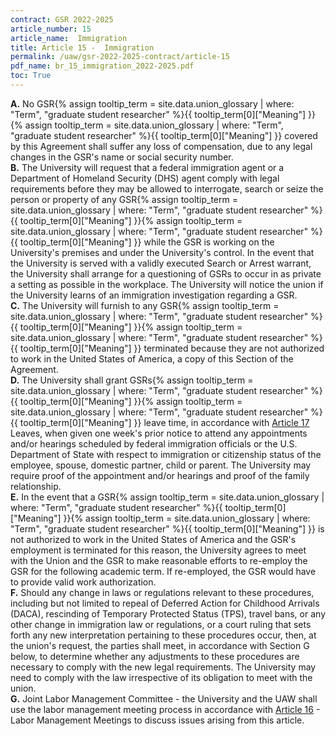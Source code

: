 ```yaml
---
contract: GSR 2022-2025
article_number: 15
article_name:  Immigration
title: Article 15 -  Immigration
permalink: /uaw/gsr-2022-2025-contract/article-15
pdf_name: br_15_immigration_2022-2025.pdf
toc: True
---
```



<div class="lvl1"><b>A.</b> No <span class="tooltip"><span class="tooltip">GSR<span class="tooltip-text">{% assign tooltip_term = site.data.union_glossary | where: "Term", "graduate student researcher" %}{{ tooltip_term[0]["Meaning"] }}</span></span><span class="tooltip-text">{% assign tooltip_term = site.data.union_glossary | where: "Term", "graduate student researcher" %}{{ tooltip_term[0]["Meaning"] }}</span></span> covered by this Agreement shall suffer any loss of compensation, due to any legal changes in the GSR's name or social security number.</div>
<div class="lvl1"><b>B.</b> The University will request that a federal immigration agent or a Department of Homeland Security (DHS) agent comply with legal requirements before they may be allowed to interrogate, search or seize the person or property of any <span class="tooltip"><span class="tooltip">GSR<span class="tooltip-text">{% assign tooltip_term = site.data.union_glossary | where: "Term", "graduate student researcher" %}{{ tooltip_term[0]["Meaning"] }}</span></span><span class="tooltip-text">{% assign tooltip_term = site.data.union_glossary | where: "Term", "graduate student researcher" %}{{ tooltip_term[0]["Meaning"] }}</span></span> while the GSR is working on the University's premises and under the University's control. In the event that the University is served with a validly executed Search or Arrest warrant, the University shall arrange for a questioning of GSRs to occur in as private a setting as possible in the workplace. The University will notice the union if the University learns of an immigration investigation regarding a GSR.</div>
<div class="lvl1"><b>C.</b> The University will furnish to any <span class="tooltip"><span class="tooltip">GSR<span class="tooltip-text">{% assign tooltip_term = site.data.union_glossary | where: "Term", "graduate student researcher" %}{{ tooltip_term[0]["Meaning"] }}</span></span><span class="tooltip-text">{% assign tooltip_term = site.data.union_glossary | where: "Term", "graduate student researcher" %}{{ tooltip_term[0]["Meaning"] }}</span></span> terminated because they are not authorized to work in the United States of America, a copy of this Section of the Agreement.</div>
<div class="lvl1"><b>D.</b> The University shall grant <span class="tooltip"><span class="tooltip">GSRs<span class="tooltip-text">{% assign tooltip_term = site.data.union_glossary | where: "Term", "graduate student researcher" %}{{ tooltip_term[0]["Meaning"] }}</span></span><span class="tooltip-text">{% assign tooltip_term = site.data.union_glossary | where: "Term", "graduate student researcher" %}{{ tooltip_term[0]["Meaning"] }}</span></span> leave time, in accordance with <a href="/uaw/gsr-2022-2025-contract/article-17">Article 17</a> Leaves, when given one week's prior notice to attend any appointments and/or hearings scheduled by federal immigration officials or the U.S. Department of State with respect to immigration or citizenship status of the employee, spouse, domestic partner, child or parent. The University may require proof of the appointment and/or hearings and proof of the family relationship.</div>
<div class="lvl1"><b>E.</b> In the event that a <span class="tooltip"><span class="tooltip">GSR<span class="tooltip-text">{% assign tooltip_term = site.data.union_glossary | where: "Term", "graduate student researcher" %}{{ tooltip_term[0]["Meaning"] }}</span></span><span class="tooltip-text">{% assign tooltip_term = site.data.union_glossary | where: "Term", "graduate student researcher" %}{{ tooltip_term[0]["Meaning"] }}</span></span> is not authorized to work in the United States of America and the GSR's employment is terminated for this reason, the University agrees to meet with the Union and the GSR to make reasonable efforts to re-employ the GSR for the following academic term. If re-employed, the GSR would have to provide valid work authorization.</div>
<div class="lvl1"><b>F.</b> Should any change in laws or regulations relevant to these procedures, including but not limited to repeal of Deferred Action for Childhood Arrivals (DACA), rescinding of Temporary Protected Status (TPS), travel bans, or any other change in immigration law or regulations, or a court ruling that sets forth any new interpretation pertaining to these procedures occur, then, at the union's request, the parties shall meet, in accordance with Section G below, to determine whether any adjustments to these procedures are necessary to comply with the new legal requirements. The University may need to comply with the law irrespective of its obligation to meet with the union.</div>
<div class="lvl1"><b>G.</b> Joint Labor Management Committee - the University and the UAW shall use the labor management meeting process in accordance with <a href="/uaw/gsr-2022-2025-contract/article-16">Article 16</a> - Labor Management Meetings to discuss issues arising from this article.</div>

